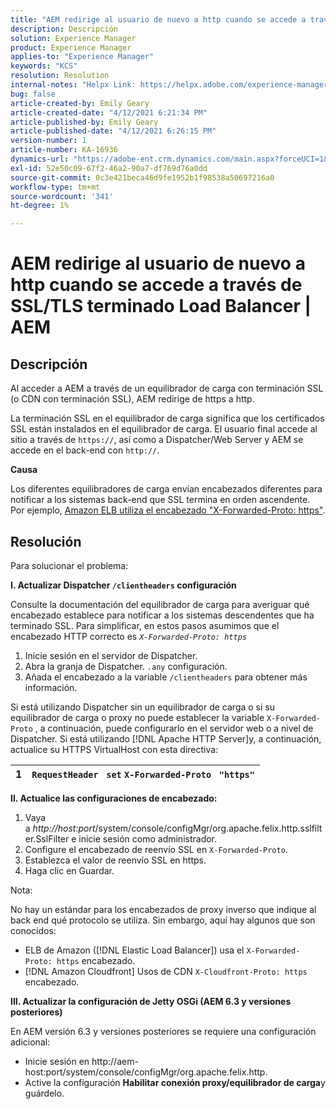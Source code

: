 ```yaml
---
title: "AEM redirige al usuario de nuevo a http cuando se accede a través de SSL/TLS terminado Load Balancer | AEM"
description: Descripción
solution: Experience Manager
product: Experience Manager
applies-to: "Experience Manager"
keywords: "KCS"
resolution: Resolution
internal-notes: "Helpx Link: https://helpx.adobe.com/experience-manager/kb/AEM-redirecting-back-to-http-on-accessed-via-SSL-terminated-Load-Balancer.html"
bug: false
article-created-by: Emily Geary
article-created-date: "4/12/2021 6:21:34 PM"
article-published-by: Emily Geary
article-published-date: "4/12/2021 6:26:15 PM"
version-number: 1
article-number: KA-16936
dynamics-url: "https://adobe-ent.crm.dynamics.com/main.aspx?forceUCI=1&pagetype=entityrecord&etn=knowledgearticle&id=684ec8e8-bb9b-eb11-b1ac-000d3a3680d8"
exl-id: 52e50c09-67f2-46a2-90a7-df769d76a0dd
source-git-commit: 0c3e421beca46d9fe1952b1f98538a50697216a0
workflow-type: tm+mt
source-wordcount: '341'
ht-degree: 1%

---
```


# AEM redirige al usuario de nuevo a http cuando se accede a través de SSL/TLS terminado Load Balancer | AEM

## Descripción


Al acceder a AEM a través de un equilibrador de carga con terminación SSL (o CDN con terminación SSL), AEM redirige de https a http.

La terminación SSL en el equilibrador de carga significa que los certificados SSL están instalados en el equilibrador de carga. El usuario final accede al sitio a través de `https://`, así como a Dispatcher/Web Server y AEM se accede en el back-end con `http://`.



<b>Causa</b>

Los diferentes equilibradores de carga envían encabezados diferentes para notificar a los sistemas back-end que SSL termina en orden ascendente. Por ejemplo, [Amazon ELB utiliza el encabezado &quot;X-Forwarded-Proto: https&quot;](https://docs.aws.amazon.com/elasticloadbalancing/latest/classic/x-forwarded-headers.html#x-forwarded-proto).


## Resolución


Para solucionar el problema:

<b>I. Actualizar Dispatcher `/clientheaders` configuración</b>

Consulte la documentación del equilibrador de carga para averiguar qué encabezado establece para notificar a los sistemas descendentes que ha terminado SSL. Para simplificar, en estos pasos asumimos que el encabezado HTTP correcto es *`X-Forwarded-Proto: https`*

1. Inicie sesión en el servidor de Dispatcher.
2. Abra la granja de Dispatcher. `.any` configuración.
3. Añada el encabezado a la variable `/clientheaders` para obtener más información.


Si está utilizando Dispatcher sin un equilibrador de carga o si su equilibrador de carga o proxy no puede establecer la variable `X-Forwarded-Proto` , a continuación, puede configurarlo en el servidor web o a nivel de Dispatcher. Si está utilizando [!DNL Apache HTTP Server]y, a continuación, actualice su HTTPS VirtualHost con esta directiva:


| 1 | `RequestHeader ` `set` `X-Forwarded-Proto ` `"https"` |
| --- | --- |


<b>II. Actualice las configuraciones de encabezado:</b>

1. Vaya a *http://host:port*/system/console/configMgr/org.apache.felix.http.sslfilter.SslFilter e inicie sesión como administrador.
2. Configure el encabezado de reenvío SSL en `X-Forwarded-Proto`.
3. Establezca el valor de reenvío SSL en https.
4. Haga clic en Guardar.


Nota:

No hay un estándar para los encabezados de proxy inverso que indique al back end qué protocolo se utiliza. Sin embargo, aquí hay algunos que son conocidos:

- ELB de Amazon ([!DNL Elastic Load Balancer]) usa el `X-Forwarded-Proto: https` encabezado.
- [!DNL Amazon Cloudfront] Usos de CDN `X-Cloudfront-Proto: https` encabezado.


<b>III. Actualizar la configuración de Jetty OSGi (AEM 6.3 y versiones posteriores)</b>

En AEM versión 6.3 y versiones posteriores se requiere una configuración adicional:

- Inicie sesión en http://aem-host:port/system/console/configMgr/org.apache.felix.http.
- Active la configuración <b>Habilitar conexión proxy/equilibrador de carga</b>y guárdelo.
